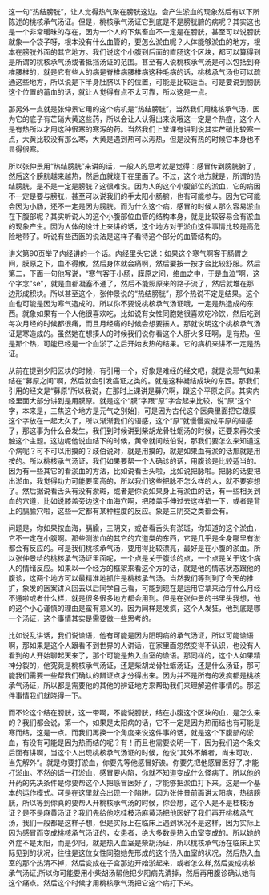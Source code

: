 这一句“热结膀胱”，让人觉得热气聚在膀胱这边，会产生淤血的现象然后有以下所陈述的桃核承气汤证。但是，桃核承气汤证它到底是不是膀胱腑的病呢？其实这也是一个非常暧昧的存在，因为一个人的下焦畜血不一定是在膀胱，甚至可以说膀胱就象一个袋子呀，根本没有什么血管的，要怎么淤血呢？人体能够淤血的地方，根本在膀胱外面的其它地方。我们说这个小腹到后面的直肠这个区块，都可以算得到是所谓的桃核承气汤或者抵挡汤证的范围。甚至有人说桃核承气汤是可以包括到脊椎腰椎的，就是它有些人的病是脊椎病腰椎病这种毛病的话，桃核承气汤也可以疏通这些地方，所以说是下半身肚脐以下的位置，可能是比较适当。可是要说到膀胱这个位置的蓄血的话，就让人觉得有点不太可靠，所以这是一点。

那另外一点就是张仲景它用的这个病机是“热结膀胱”，当然我们用桃核承气汤，因为它的底子有芒硝大黄这些药，所以会让人认得出来说哦这一定是个热症，这个人是有热所以才用这种很寒的寒泻的药。当然我们上堂课有讲到说其实芒硝比较寒一点，大黄比较没有那么寒，大黄是遇到热可以泻热，但是没有热的时候它本身也不显得很寒。

所以张仲景用“热结膀胱”来讲的话，一般人的思考就是觉得：感冒传到膀胱腑了，然后这个膀胱越来越热，然后血就烧干在里面了。不过，这个地方就是，所谓的热结膀胱，是不是一定是膀胱？这很难说。因为人的这个小腹部位的淤血，它的病因不一定是要与膀胱，甚至可以说我们的手太阳小肠腑，也有可能参与。因为它可能会因为小肠，还不一定是因为膀胱。而为什么这个病，感冒的时候人那么容易淤血在下腹部呢？其实听说人的这个小腹部位血管的结构本身，就是比较容易会有淤血的现象产生。因为人体的设计上来讲的话，这个地方对于淤血这件事情比较是高危险地带了。听说有些西医的说法是这样子看待这个部分的血管结构的。

讲义第90页举了内经讲的一个话。内经里头它说：如果这个寒气啊客于肠胃之间，膜原之下，血不得散，然后身体就会痛啊，然后要按一按才会比较舒服。然后第二，下面一句他写说，“寒气客于小肠，膜原之间，络血之中，于是血泣”啊，这个字念"se"，就是血都凝塞不通了，然后不能照原来的路子流了，然后就堆在那边形成积块。所以甚至这个，张仲景说的“热结膀胱”，那个热说不定是结果。这个血也可能是因为寒气造成的。所以你不要说桃核承气汤证哦，一定是热造成的东西。就象如果有一个人他很喜欢吃，比如说有女性同胞她很喜欢吃冷饮，然后吃到每次月经的时候都很痛，而且月经痛的时候会想要揍人。那就说明这个桃核承气汤证是寒造成的。虽然她在想揍人的时候我们说你看这个人肝火多旺啊，是有热，但是那个热，可能已经是一个血淤了之后开始发热的结果。它的病机来讲不一定是热证。

从前在提到少阳区块的时候，有引用一个，好象是难经的经文吧，就是说邪气如果结在“募原之间”啊，然后就会引发癌证之类的。就是这种凝结成块的东西。那我们引用的经文是“募原”所以我说，在那时上课讲是募穴啊，跟这个平原之间。其实内经里面大部分讲到是用膜原。就是这个“膜”字跟“原”字合起来比较，说"原"这个字，本来是，三焦这个地方是元气之别始]，可是因为古代这个医典里面把它跟膜这个字放在一起太久了，所以渐渐我们的语感，这个“原”就慢慢变成平原的语感了，那这事为什么会发生，我们到时候讲到柴胡龙骨牡蛎汤的时候，还要来再次接触这个主题。这边呢他说血结下的时候，黄帝就问歧伯说，那我们要怎么来知道这个病呢？可不可以用摸的？歧伯说对，就是用摸的，就是如果血有淤的话那就是用按的。所以桃核承气汤证，我们如果要帮一个人确诊的话，用腹诊是比较适当的。因为有一些其它的看淤血的方法，比如说看舌头啦，比如说把脉啦。把脉的话要把出淤血，我觉得功力可能要蛮高的，所以我们这些把脉不怎么样的人，就不要妄想了。然后据说看舌头有没有淤斑，或者是你说如果身上有淤血的话，有一些相关到血的穴道，比如说膝盖旁边这个血海穴啊，把膝盖手伸过去这样掐一下，或者是背上的膈腧穴啦，这些一定都有某种程度的反应。象是三阴交之类都会有。

问题是，你如果按血海，膈腧，三阴交，或者看舌头有淤斑，你知道的这个淤血，它不一定在小腹啊。那些测淤血的其它的穴道类的东西，它是几乎是全身哪里有淤都会有反应的。可是我们桃核承气汤，要用得比较漂亮，最好是在小腹的淤血。所以张仲景给的桃核承气汤证里面呢，一个点是关于腹诊的点，一个点是关于这个病人的情绪反应。如果以一个经方的框架来看这个方的话，就是他的情志状态跟他的腹诊，这两个地方可以最精准地抓住是桃核承气汤。当然我们等到到了今天的推扩，象发的医案讲义回去以后同学自己看，可能到现在是运用它拿来治疗什么月经不通啦或者什么样，就是很多很多地方都会用到。但是在张仲景的书里头我想，他的这个小心谨慎的理由是蛮有意义的。因为同样是发疯，这个人发狂，他到底是哪一个汤证，这个事情其实是需要做一些思考的。

比如说乱讲话，我们说谵语，他有可能是因为阳明病的承气汤证，所以可能谵语啊，那如果是这个人跟看不到世界的人讲话，在家里面忽然变得不认识，也没有人看到的人开始聊起天来了，那个可能是热入血室的谵语。那同样的，这个人如果精神分裂的，他究竟是桃核承气汤证，还是柴胡龙骨牡蛎汤证，还是什么汤证，那可能我们需要一些帮我们确认的辨证点才分得出来。因为并不是所有的发疯都是桃核承气汤证，所以都是需要他的其他的辨证地方来帮助我们来理解这件事情的。那这件事情我们就晓得一下。

而不论这个结在膀胱，这一带啊，不能说膀胱，结在小腹这个区块的血，是怎么来的？我们都会说，第一个，如果是太阳病的话，它不一定是因为热而结也有可能是寒而结，这是一点。而我们再换一个角度来说这件事的话，就是这个下腹部的淤血，有没有可能是因为热而结的呢？有！而且也需要说明一下，因为我们这个条文后面有讲啊，当这个人出现桃核承气汤证的时候，他说“其外不解者，尚未可攻，当先解外“。就是你要打淤血，你要先等他感冒好诶。你要先把他感冒医好了,才能打淤血。不然的话一打淤血，感冒要内陷，你就不知道变成什么怪病了。所以他的开药的先决条件是你要帮这个人把感冒医好了，才能够把淤血打下来。这是一个基本的运作模式。可是在这里就会出现一个陷阱。因为张仲景前面讲太阳病，热结膀胱，所以等到你真的要帮人开桃核承气汤的时候，你会想，这个人是不是桂枝汤证？是不是麻黄汤证？我们先给他吃桂枝汤麻黄汤把他医好了我们再开桃核承气汤，我们一般都是这样子想，但是实际上在临床上遇到状况不是这样，因为实际上因为感冒而变成桃核承气汤证的，女患者，绝大多数是热入血室变成的。所以她的外症不是太阳，而是少阳。就是热入血室是柴胡汤证，所以桃核承气汤在临床上实际见到的状况，往往是这位女性同胞她先形成的这个热入血室的状况，然后热入血室的那个热清不掉，然后变成在子宫那边开始淤起来，或者怎么样,然后变成桃核承气汤证;所以你可能要用小柴胡汤帮他把少阳病先清掉，然后再用腹诊确认她有这个痛点。然后这个时候才用桃核承气汤把它这个病打下来。
